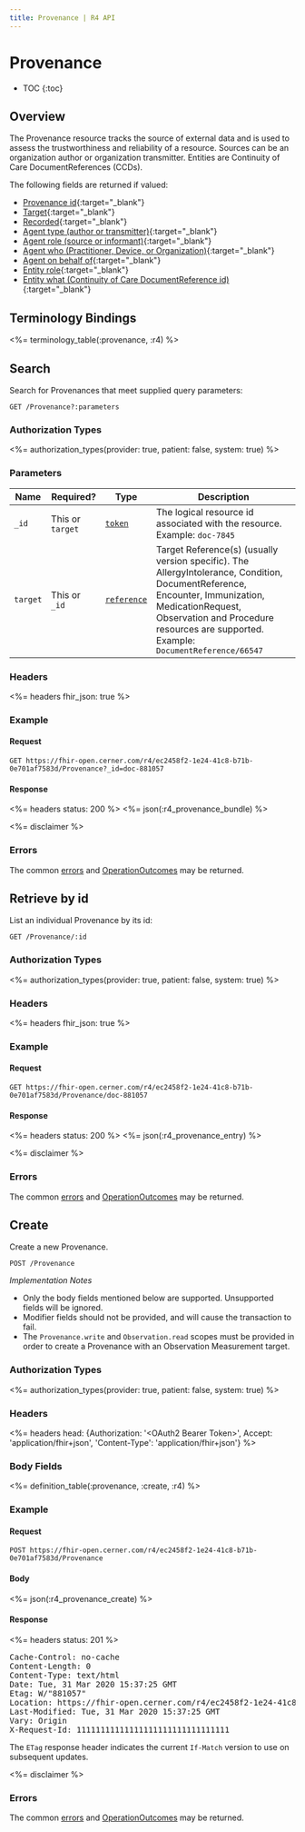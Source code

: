 ```yaml
---
title: Provenance | R4 API
---
```


# Provenance

* TOC
{:toc}

## Overview

The Provenance resource tracks the source of external data and is used to assess the trustworthiness and reliability of a resource. Sources can be an organization author or organization transmitter.  Entities are Continuity of Care DocumentReferences (CCDs).

The following fields are returned if valued:

* [Provenance id](https://hl7.org/fhir/R4/resource-definitions.html#Resource.id){:target="_blank"}
* [Target](https://hl7.org/fhir/R4/provenance-definitions.html#Provenance.target){:target="_blank"}
* [Recorded](https://hl7.org/fhir/R4/provenance-definitions.html#Provenance.recorded){:target="_blank"}
* [Agent type (author or transmitter)](https://hl7.org/fhir/R4/provenance-definitions.html#Provenance.agent.type){:target="_blank"}
* [Agent role (source or informant)](https://hl7.org/fhir/R4/provenance-definitions.html#Provenance.agent.role){:target="_blank"}
* [Agent who (Practitioner, Device, or Organization)](https://hl7.org/fhir/R4/provenance-definitions.html#Provenance.agent.who){:target="_blank"}
* [Agent on behalf of](https://hl7.org/fhir/R4/provenance-definitions.html#Provenance.agent.onBehalfOf){:target="_blank"}
* [Entity role](https://hl7.org/fhir/R4/provenance-definitions.html#Provenance.entity.role){:target="_blank"}
* [Entity what (Continuity of Care DocumentReference id)](https://hl7.org/fhir/R4/provenance-definitions.html#Provenance.entity.what){:target="_blank"}

## Terminology Bindings

<%= terminology_table(:provenance, :r4) %>

## Search

Search for Provenances that meet supplied query parameters:

    GET /Provenance?:parameters

### Authorization Types

<%= authorization_types(provider: true, patient: false, system: true) %>

### Parameters

 Name         | Required? | Type          | Description
--------------|-----------|---------------|-----------------------------------------------------------------------------------------------------------------------------------------------
 `_id`        | This or `target` | [`token`]     | The logical resource id associated with the resource. Example: `doc-7845`
 `target`     | This or `_id` | [`reference`] | Target Reference(s) (usually version specific). The AllergyIntolerance, Condition, DocumentReference, Encounter, Immunization, MedicationRequest, Observation and Procedure resources are supported. Example: `DocumentReference/66547`

### Headers

<%= headers fhir_json: true %>

### Example

#### Request

    GET https://fhir-open.cerner.com/r4/ec2458f2-1e24-41c8-b71b-0e701af7583d/Provenance?_id=doc-881057

#### Response

<%= headers status: 200 %>
<%= json(:r4_provenance_bundle) %>

<%= disclaimer %>

### Errors

The common [errors] and [OperationOutcomes] may be returned.

## Retrieve by id

List an individual Provenance by its id:

    GET /Provenance/:id

### Authorization Types

<%= authorization_types(provider: true, patient: false, system: true) %>

### Headers

<%= headers fhir_json: true %>

### Example

#### Request

    GET https://fhir-open.cerner.com/r4/ec2458f2-1e24-41c8-b71b-0e701af7583d/Provenance/doc-881057

#### Response

<%= headers status: 200 %>
<%= json(:r4_provenance_entry) %>

<%= disclaimer %>

### Errors

The common [errors] and [OperationOutcomes] may be returned.

## Create

Create a new Provenance.

    POST /Provenance

_Implementation Notes_

* Only the body fields mentioned below are supported. Unsupported fields will be ignored.
* Modifier fields should not be provided, and will cause the transaction to fail.
* The `Provenance.write` and `Observation.read` scopes must be provided in order to create a Provenance with an Observation Measurement target.

### Authorization Types

<%= authorization_types(provider: true, patient: false, system: true) %>

### Headers

<%= headers head: {Authorization: '&lt;OAuth2 Bearer Token>', Accept: 'application/fhir+json', 'Content-Type': 'application/fhir+json'} %>

### Body Fields

<%= definition_table(:provenance, :create, :r4) %>

### Example

#### Request

    POST https://fhir-open.cerner.com/r4/ec2458f2-1e24-41c8-b71b-0e701af7583d/Provenance

#### Body

<%= json(:r4_provenance_create) %>

#### Response

<%= headers status: 201 %>
<pre class="terminal">
Cache-Control: no-cache
Content-Length: 0
Content-Type: text/html
Date: Tue, 31 Mar 2020 15:37:25 GMT
Etag: W/"881057"
Location: https://fhir-open.cerner.com/r4/ec2458f2-1e24-41c8-b71b-0e701af7583d/Provenance/doc-881057
Last-Modified: Tue, 31 Mar 2020 15:37:25 GMT
Vary: Origin
X-Request-Id: 11111111111111111111111111111111
</pre>

The `ETag` response header indicates the current `If-Match` version to use on subsequent updates.

<%= disclaimer %>

### Errors

The common [errors] and [OperationOutcomes] may be returned.

[`reference`]: https://hl7.org/fhir/r4/search.html#reference
[`token`]: https://hl7.org/fhir/R4/search.html#token
[errors]: ../../#client-errors
[OperationOutcomes]: https://hl7.org/fhir/R4/operationoutcome.html
